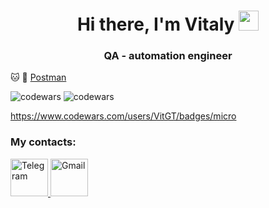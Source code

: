 <h1 align="center">Hi there, I'm Vitaly
<img src="https://github.com/blackcater/blackcater/raw/main/images/Hi.gif" height="32"/></h1>
<h3 align="center">QA - automation engineer</h3>

:cat:
:dog:
[Postman](https://stepik.org/cert/2213783?lang=en)

![codewars](https://www.codewars.com/users/VitGT/badges/large)
![codewars](https://www.codewars.com/users/VitGT/badges/micro)

https://www.codewars.com/users/VitGT/badges/micro
### My contacts:
<div id="badges">
  <a href="https://t.me/vitclub">
    <img src="https://td-odegda.ru/images/logo/telegram2.png" height="60" alt="Telegram"/>
  </a>
  <a href="mailto:aonefan@gmail.com">
    <img src="https://www.citypng.com/public/uploads/preview/-11597283135pwufcfsb09.png" height="60" alt="Gmail"/>
  </a>
</div>
